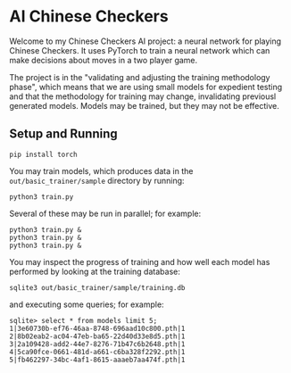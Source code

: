 # AI Chinese Checkers

Welcome to my Chinese Checkers AI project: a neural network for playing Chinese Checkers.
It uses PyTorch to train a neural network which can make decisions about moves in a two player game.

The project is in the "validating and adjusting the training methodology phase", which means that we are using small models for expedient testing and that the methodology for training may change, invalidating previousl generated models.
Models may be trained, but they may not be effective.

## Setup and Running

```
pip install torch
```

You may train models, which produces data in the `out/basic_trainer/sample` directory by running:

```
python3 train.py
```

Several of these may be run in parallel; for example:

```
python3 train.py &
python3 train.py &
python3 train.py &
```

You may inspect the progress of training and how well each model has performed by looking at the training database:

```
sqlite3 out/basic_trainer/sample/training.db
```

and executing some queries; for example:

```
sqlite> select * from models limit 5;
1|3e60730b-ef76-46aa-8748-696aad10c800.pth|1
2|8b02eab2-ac04-47eb-ba65-22d40d33e8d5.pth|1
3|2a109428-add2-44e7-8276-71b47c6b2648.pth|1
4|5ca90fce-0661-481d-a661-c6ba328f2292.pth|1
5|fb462297-34bc-4af1-8615-aaaeb7aa474f.pth|1
```

